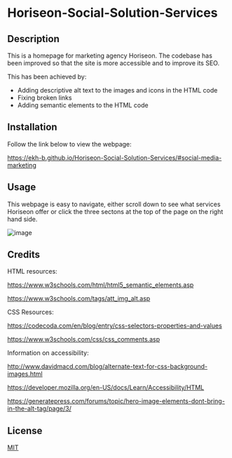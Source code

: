 # Horiseon-Social-Solution-Services

## Description 

This is a homepage for marketing agency Horiseon. The codebase has been improved so that the site is more accessible and to improve its SEO.

This has been achieved by:
- Adding descriptive alt text to the images and icons in the HTML code
- Fixing broken links
- Adding semantic elements to the HTML code




## Installation

Follow the link below to view the webpage:

https://ekh-b.github.io/Horiseon-Social-Solution-Services/#social-media-marketing


## Usage 

This webpage is easy to navigate, either scroll down to see what services Horiseon offer or click the three sectons at the top of the page on the right hand side.

![image](FinishedProduct.png)



## Credits

HTML resources:

https://www.w3schools.com/html/html5_semantic_elements.asp

https://www.w3schools.com/tags/att_img_alt.asp

CSS Resources:

https://codecoda.com/en/blog/entry/css-selectors-properties-and-values

https://www.w3schools.com/css/css_comments.asp



Information on accessibility: 

http://www.davidmacd.com/blog/alternate-text-for-css-background-images.html

https://developer.mozilla.org/en-US/docs/Learn/Accessibility/HTML

https://generatepress.com/forums/topic/hero-image-elements-dont-bring-in-the-alt-tag/page/3/



## License

[MIT](https://choosealicense.com/licenses/mit/)


